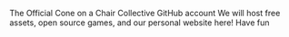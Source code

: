 The Official Cone on a Chair Collective GitHub account
We will host free assets, open source games, and our personal website here!
Have fun
